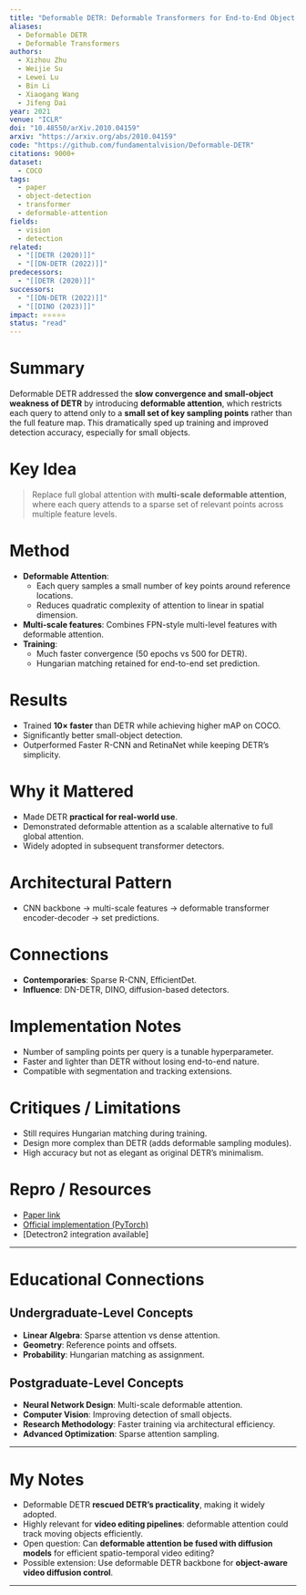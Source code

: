 ```yaml
---
title: "Deformable DETR: Deformable Transformers for End-to-End Object Detection (2021)"
aliases: 
  - Deformable DETR
  - Deformable Transformers
authors:
  - Xizhou Zhu
  - Weijie Su
  - Lewei Lu
  - Bin Li
  - Xiaogang Wang
  - Jifeng Dai
year: 2021
venue: "ICLR"
doi: "10.48550/arXiv.2010.04159"
arxiv: "https://arxiv.org/abs/2010.04159"
code: "https://github.com/fundamentalvision/Deformable-DETR"
citations: 9000+
dataset:
  - COCO
tags:
  - paper
  - object-detection
  - transformer
  - deformable-attention
fields:
  - vision
  - detection
related:
  - "[[DETR (2020)]]"
  - "[[DN-DETR (2022)]]"
predecessors:
  - "[[DETR (2020)]]"
successors:
  - "[[DN-DETR (2022)]]"
  - "[[DINO (2023)]]"
impact: ⭐⭐⭐⭐⭐
status: "read"
---
```


# Summary
Deformable DETR addressed the **slow convergence and small-object weakness of DETR** by introducing **deformable attention**, which restricts each query to attend only to a **small set of key sampling points** rather than the full feature map. This dramatically sped up training and improved detection accuracy, especially for small objects.

# Key Idea
> Replace full global attention with **multi-scale deformable attention**, where each query attends to a sparse set of relevant points across multiple feature levels.

# Method
- **Deformable Attention**:  
  - Each query samples a small number of key points around reference locations.  
  - Reduces quadratic complexity of attention to linear in spatial dimension.  
- **Multi-scale features**: Combines FPN-style multi-level features with deformable attention.  
- **Training**:  
  - Much faster convergence (50 epochs vs 500 for DETR).  
  - Hungarian matching retained for end-to-end set prediction.  

# Results
- Trained **10× faster** than DETR while achieving higher mAP on COCO.  
- Significantly better small-object detection.  
- Outperformed Faster R-CNN and RetinaNet while keeping DETR’s simplicity.  

# Why it Mattered
- Made DETR **practical for real-world use**.  
- Demonstrated deformable attention as a scalable alternative to full global attention.  
- Widely adopted in subsequent transformer detectors.  

# Architectural Pattern
- CNN backbone → multi-scale features → deformable transformer encoder-decoder → set predictions.  

# Connections
- **Contemporaries**: Sparse R-CNN, EfficientDet.  
- **Influence**: DN-DETR, DINO, diffusion-based detectors.  

# Implementation Notes
- Number of sampling points per query is a tunable hyperparameter.  
- Faster and lighter than DETR without losing end-to-end nature.  
- Compatible with segmentation and tracking extensions.  

# Critiques / Limitations
- Still requires Hungarian matching during training.  
- Design more complex than DETR (adds deformable sampling modules).  
- High accuracy but not as elegant as original DETR’s minimalism.  

# Repro / Resources
- [Paper link](https://arxiv.org/abs/2010.04159)  
- [Official implementation (PyTorch)](https://github.com/fundamentalvision/Deformable-DETR)  
- [Detectron2 integration available]  

---

# Educational Connections

## Undergraduate-Level Concepts
- **Linear Algebra**: Sparse attention vs dense attention.  
- **Geometry**: Reference points and offsets.  
- **Probability**: Hungarian matching as assignment.  

## Postgraduate-Level Concepts
- **Neural Network Design**: Multi-scale deformable attention.  
- **Computer Vision**: Improving detection of small objects.  
- **Research Methodology**: Faster training via architectural efficiency.  
- **Advanced Optimization**: Sparse attention sampling.  

---

# My Notes
- Deformable DETR **rescued DETR’s practicality**, making it widely adopted.  
- Highly relevant for **video editing pipelines**: deformable attention could track moving objects efficiently.  
- Open question: Can **deformable attention be fused with diffusion models** for efficient spatio-temporal video editing?  
- Possible extension: Use deformable DETR backbone for **object-aware video diffusion control**.  

---
